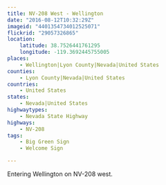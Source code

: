 ```yaml
---
title: NV-208 West - Wellington
date: "2016-08-12T10:32:29Z"
imageid: "4401354734012525071"
flickrid: "29057326865"
location:
    latitude: 38.7526441761295
    longitude: -119.3692445755005
places:
    - Wellington|Lyon County|Nevada|United States
counties:
    - Lyon County|Nevada|United States
countries:
    - United States
states:
    - Nevada|United States
highwaytypes:
    - Nevada State Highway
highways:
    - NV-208
tags:
    - Big Green Sign
    - Welcome Sign

---
```

Entering Wellington on NV-208 west.